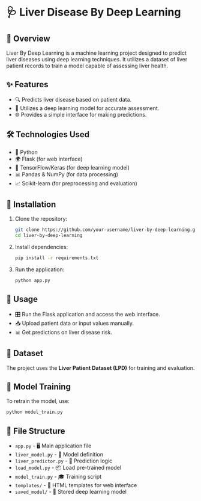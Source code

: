 # 🩺 Liver Disease By Deep Learning

## 📌 Overview
Liver By Deep Learning is a machine learning project designed to predict liver diseases using deep learning techniques. It utilizes a dataset of liver patient records to train a model capable of assessing liver health.

## ✨ Features
- 🔍 Predicts liver disease based on patient data.
- 🤖 Utilizes a deep learning model for accurate assessment.
- 🌐 Provides a simple interface for making predictions.

## 🛠 Technologies Used
- 🐍 Python
- 🌍 Flask (for web interface)
- 🔬 TensorFlow/Keras (for deep learning model)
- 📊 Pandas & NumPy (for data processing)
- 📈 Scikit-learn (for preprocessing and evaluation)

## 🚀 Installation
1. Clone the repository:
   ```sh
   git clone https://github.com/your-username/liver-by-deep-learning.git
   cd liver-by-deep-learning
   ```
2. Install dependencies:
   ```sh
   pip install -r requirements.txt
   ```
3. Run the application:
   ```sh
   python app.py
   ```

## 🏃 Usage
- 🎛 Run the Flask application and access the web interface.
- 📥 Upload patient data or input values manually.
- 📊 Get predictions on liver disease risk.

## 📂 Dataset
The project uses the **Liver Patient Dataset (LPD)** for training and evaluation.

## 🎯 Model Training
To retrain the model, use:
```sh
python model_train.py
```

## 📁 File Structure
- `app.py` - 🖥 Main application file
- `liver_model.py` - 🧠 Model definition
- `liver_predictor.py` - 🔮 Prediction logic
- `load_model.py` - 📦 Load pre-trained model
- `model_train.py` - 🎓 Training script
- `templates/` - 📝 HTML templates for web interface
- `saved_model/` - 💾 Stored deep learning model
